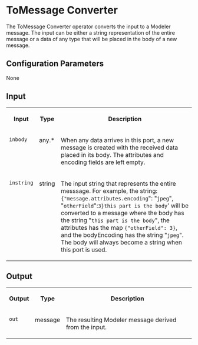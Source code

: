 <!-- loioeee668eb003f49a48ccad76c06d4b7ad -->

# ToMessage Converter

The ToMessage Converter operator converts the input to a Modeler message. The input can be either a string representation of the entire message or a data of any type that will be placed in the body of a new message.



## Configuration Parameters

None



<a name="loioeee668eb003f49a48ccad76c06d4b7ad__section_u35_33c_xdb"/>

## Input


<table>
<tr>
<th valign="top">

Input

</th>
<th valign="top">

Type

</th>
<th valign="top">

Description

</th>
</tr>
<tr>
<td valign="top">

`inbody` 

</td>
<td valign="top">

any.\*

</td>
<td valign="top">

When any data arrives in this port, a new message is created with the received data placed in its body. The attributes and encoding fields are left empty.

</td>
</tr>
<tr>
<td valign="top">

`instring` 

</td>
<td valign="top">

string

</td>
<td valign="top">

The input string that represents the entire messsage. For example, the string: `{"message.attributes.encoding`": "`jpeg`", "`otherField`":`3}this part is the body`' will be converted to a message where the body has the string "`this part is the body`", the attributes has the map `{"otherField": 3}`, and the bodyEncoding has the string "`jpeg`". The body will always become a string when this port is used.

</td>
</tr>
</table>



<a name="loioeee668eb003f49a48ccad76c06d4b7ad__section_jxw_y3c_xdb"/>

## Output


<table>
<tr>
<th valign="top">

Output

</th>
<th valign="top">

Type

</th>
<th valign="top">

Description

</th>
</tr>
<tr>
<td valign="top">

`out` 

</td>
<td valign="top">

message

</td>
<td valign="top">

The resulting Modeler message derived from the input.

</td>
</tr>
</table>

